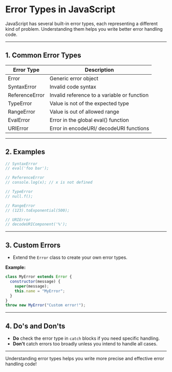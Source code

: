 # Error Types in JavaScript

JavaScript has several built-in error types, each representing a different kind of problem. Understanding them helps you write better error handling code.

---

## 1. Common Error Types

| Error Type     | Description                                 |
| -------------- | ------------------------------------------- |
| Error          | Generic error object                        |
| SyntaxError    | Invalid code syntax                         |
| ReferenceError | Invalid reference to a variable or function |
| TypeError      | Value is not of the expected type           |
| RangeError     | Value is out of allowed range               |
| EvalError      | Error in the global eval() function         |
| URIError       | Error in encodeURI/ decodeURI functions     |

---

## 2. Examples

```js
// SyntaxError
// eval('foo bar');

// ReferenceError
// console.log(x); // x is not defined

// TypeError
// null.f();

// RangeError
// (123).toExponential(500);

// URIError
// decodeURIComponent('%');
```

---

## 3. Custom Errors

- Extend the `Error` class to create your own error types.

**Example:**

```js
class MyError extends Error {
  constructor(message) {
    super(message);
    this.name = "MyError";
  }
}
throw new MyError("Custom error!");
```

---

## 4. Do's and Don'ts

- **Do** check the error type in `catch` blocks if you need specific handling.
- **Don't** catch errors too broadly unless you intend to handle all cases.

---

Understanding error types helps you write more precise and effective error handling code!
